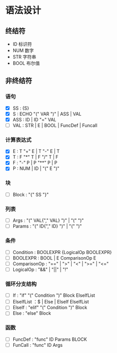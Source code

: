 ﻿# 语法设计

## 终结符

- ID 标识符
- NUM 数字
- STR 字符串
- BOOL 布尔值

## 非终结符

### 语句

- [x] SS : {S}
- [x] S : ECHO "(" VAR ")" | ASS | VAL
- [x] ASS : ID | ID "=" VAL
- [ ] VAL : STR | E | BOOL | FuncDef | Funcall

### 计算表达式

- [x] E : T "+" E | T "-" E | T
- [x] T : F "*" T | F "/" T | F
- [x] F : "-" P | P "**" P | P
- [x] P : NUM | ID | "(" E ")"

### 块

- [ ] Block : "{" SS "}"

### 列表

- [ ] Args : "(" VAL{"," VAL} ")" | "(" ")"
- [ ] Params : "(" ID{"," ID} ")" | "(" ")"

### 条件

- [ ] Condition :  BOOLEXPR {LogicalOp BOOLEXPR}
- [ ] BOOLEXPR :  BOOL | E ComparisonOp E
- [ ] ComparisonOp : "==" | ">" | "<" | ">=" | "<="
- [ ] LogicalOp : "&&" | "||" | "!"

### 循环分支结构

- [ ] If : "if" "(" Condition ")" Block ElseIfList
- [ ] ElseIfList ：$ | Else | ElseIf ElseIfList
- [ ] ElseIf : "elif" "(" Condition ")"  Block
- [ ] Else : "else" Block

### 函数

- [ ] FuncDef : "func" ID Params BLOCK
- [ ] FunCall : "func" ID Args
